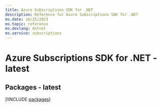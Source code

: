 ```yaml
---
title: Azure Subscriptions SDK for .NET
description: Reference for Azure Subscriptions SDK for .NET
ms.date: 10/25/2023
ms.topic: reference
ms.devlang: dotnet
ms.service: subscriptions
---
```

# Azure Subscriptions SDK for .NET - latest
## Packages - latest
[!INCLUDE [packages](subscriptions-index.md)]